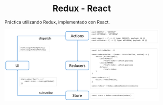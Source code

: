 <h1 align="center">Redux - React</h1>

Práctica utilizando Redux, implementado con React.

![Redux](public/redux.png)
